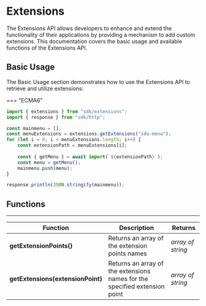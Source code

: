 # Extensions

The Extensions API allows developers to enhance and extend the functionality of their applications by providing a mechanism to add custom extensions. This documentation covers the basic usage and available functions of the Extensions API.

## Basic Usage

The Basic Usage section demonstrates how to use the Extensions API to retrieve and utilize extensions:

=== "ECMA6"

```javascript
import { extensions } from "sdk/extensions";
import { response } from "sdk/http";

const mainmenu = [];
const menuExtensions = extensions.getExtensions("ide-menu");
for (let i = 0; i < menuExtensions.length; i++) {
    const extensionPath = menuExtensions[i];
    
    const { getMenu } = await import(`${extensionPath}`);
    const menu = getMenu();
    mainmenu.push(menu);
}

response.println(JSON.stringify(mainmenu));
```

## Functions

---

Function     | Description | Returns
------------ | ----------- | --------
**getExtensionPoints()** | Returns an array of the extension points names | *array of string*
**getExtensions(extensionPoint)**   | Returns an array of the extensions names for the specified extension point | *array of string*